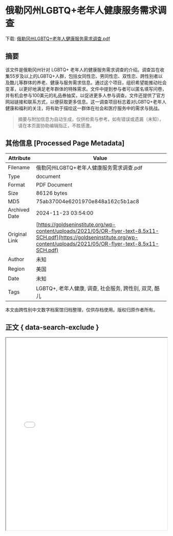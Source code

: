 # 俄勒冈州LGBTQ+老年人健康服务需求调查

<!-- tcd_download_link -->
下载: <a href="../俄勒冈州LGBTQ+老年人健康服务需求调查.pdf" download>俄勒冈州LGBTQ+老年人健康服务需求调查.pdf</a>
<!-- tcd_download_link_end -->

## 摘要

<!-- tcd_abstract -->
该文件是俄勒冈州针对 LGBTQ+ 老年人的健康服务需求调查的介绍。调查旨在收集55岁及以上的LGBTQ+人群，包括女同性恋、男同性恋、双性恋、跨性别者以及酷儿等群体的养老、健康与服务需求信息。通过这个项目，组织希望能推动社会变革，以更好地满足老年群体的特殊需求。文件中提到参与者可以匿名填写问卷，并有机会参与100美元的礼品券抽奖，以促进更多人参与调查。文件还提供了官方网站链接和联系方式，以便获取更多信息。这一调查项目标志着对LGBTQ+老年人健康和福利的关注，将有助于描绘这一群体在社会和医疗服务中的需求与挑战。

<!-- tcd_abstract_end -->

> 摘要与附加信息为自动生成，仅供检索与参考。如有错误或遗漏（未知），请在本页面协助编辑指正，不胜感激。

## 其他信息 [Processed Page Metadata]

| Attribute       | Value                                  |
|-----------------|----------------------------------------|
| Filename        | 俄勒冈州LGBTQ+老年人健康服务需求调查.pdf                             |
| Type            | document                                 |
| Format          | PDF Document                               |
| Size            | 86126 bytes                           |
| MD5             | 75ab37004e6201970e848a162c5b1ac8                                  |
| Archived Date   | 2024-11-23 03:54:00                             |
| Original Link   | [https://goldseninstitute.org/wp-content/uploads/2021/05/OR-flyer-text-8.5x11-SCH.pdf](https://goldseninstitute.org/wp-content/uploads/2021/05/OR-flyer-text-8.5x11-SCH.pdf)                         |
| Author          | 未知                               |
| Region          | 美国                               |
| Date            | 未知                                 |
| Tags            | LGBTQ+, 老年人健康, 调查, 社会服务, 跨性别, 双灵, 酷儿                                 |

本文由跨性别中文数字档案馆归档整理，仅供存档使用。版权归原作者所有。


## 正文 { data-search-exclude }

<!-- tcd_main_text -->
<iframe src="../俄勒冈州LGBTQ+老年人健康服务需求调查.pdf" width="100%" height="600px">
    <p>无法显示PDF，请下载查看。</p>
</iframe>
<!-- tcd_main_text_end -->

